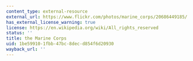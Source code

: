 ```yaml
---
content_type: external-resource
external_url: https://www.flickr.com/photos/marine_corps/20686449185/
has_external_license_warning: true
license: https://en.wikipedia.org/wiki/All_rights_reserved
status: ''
title: the Marine Corps
uid: 1be59910-1fbb-47bc-8dec-d854f6d20930
wayback_url: ''
---
```

